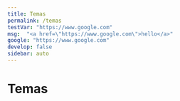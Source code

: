 ```yaml
---
title: Temas
permalink: /temas
testVar: "https://www.google.com"
msg:  "<a href=\"https://www.google.com\">hello</a>"
google: "https://www.google.com"
develop: false
sidebar: auto
---
```


<script setup>
import temas from '../.vitepress/components/temas.vue'
</script>


# Temas

<temas></temas>